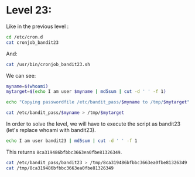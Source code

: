 # Level 23:
Like in the previous level :
```sh
cd /etc/cron.d
cat cronjob_bandit23
```
And:
```sh
cat /usr/bin/cronjob_bandit23.sh
```
We can see:
```sh
myname=$(whoami)
mytarget=$(echo I am user $myname | md5sum | cut -d ' ' -f 1)

echo "Copying passwordfile /etc/bandit_pass/$myname to /tmp/$mytarget"

cat /etc/bandit_pass/$myname > /tmp/$mytarget
```
In order to solve the level, we will have to execute the script as bandit23 (let's replace whoami with bandit23). 

```sh
echo I am user bandit23 | md5sum | cut -d ' ' -f 1
```
This returns ``8ca319486bfbbc3663ea0fbe81326349``.
```sh
cat /etc/bandit_pass/bandit23 > /tmp/8ca319486bfbbc3663ea0fbe81326349
cat /tmp/8ca319486bfbbc3663ea0fbe81326349
```
